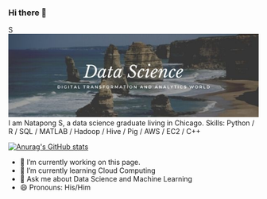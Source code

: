 ### Hi there 👋

S![](https://github.com/iamnatapong55/iamnatapong55/blob/main/Banner.jpg)
I am Natapong S, a data science graduate living in Chicago.
Skills: Python / R / SQL / MATLAB / Hadoop / Hive / Pig / AWS / EC2 / C++

[![Anurag's GitHub stats](https://github-readme-stats.vercel.app/api?username=iamnatapong55)](https://github.com/anuraghazra/github-readme-stats)

- 🔭 I’m currently working on this page. 
- 🌱 I’m currently learning Cloud Computing 
- 💬 Ask me about Data Science and Machine Learning 
- 😄 Pronouns: His/Him 









